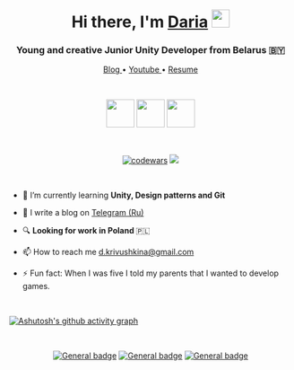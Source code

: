 <h1 align="center">Hi there, I'm <a href="https://github.com/daridakr/my-resume" target="_blank">Daria</a> <img src="https://github.com/blackcater/blackcater/raw/main/images/Hi.gif" height="32"/></h1>

<h3 align="center">Young and creative Junior Unity Developer from Belarus 🇧🇾</h3>

<p align="center">
<a href="https://t.me/dkrivush"> Blog </a> • <a href="https://www.youtube.com/channel/UC1LQPG64CmNDyv7Q5k931AQ"> Youtube </a> • <a href="https://github.com/daridakr/my-resume"> Resume </a>
</p>

<br>

<p align="center">
<img height="50" width="50" src="https://cdn.jsdelivr.net/npm/simple-icons@v7/icons/dotnet.svg" />
<img height="50" width="50" src="https://cdn.jsdelivr.net/npm/simple-icons@v7/icons/csharp.svg" />
<img height="50" width="50" src="https://cdn.jsdelivr.net/npm/simple-icons@v7/icons/unity.svg" />
</p>

<br>

<div align="center">

[![codewars](https://www.codewars.com/users/d.krivushkina/badges/small)](https://www.codewars.com/users/d.krivushkina)
![](https://komarev.com/ghpvc/?username=your-github-daridakr)
</div>

<br>

<!-- - 🔭 I’m currently working on ... -->
- 🌱 I’m currently learning <b> Unity, Design patterns and Git </b>
- 📝 I write a blog on <a href="https://t.me/dkrivush"> Telegram (Ru) </a>

- 🔍 <b> Looking for work in Poland </b> 🇵🇱
- 📫 How to reach me <a href="mailto:d.krivushkina@gmail.com"> d.krivushkina@gmail.com </a>
- ⚡ Fun fact: When I was five I told my parents that I wanted to develop games.

<br>

[![Ashutosh's github activity graph](https://activity-graph.herokuapp.com/graph?username=daridakr&theme=rogue&custom_title=Activity)](https://github.com/ashutosh00710/github-readme-activity-graph)

<br>

<div align="center">

[![General badge](https://img.shields.io/badge/Telegram-2CA5E0?style=for-the-badge&logo=telegram&logoColor=white)](https://t.me/dashkrv)
[![General badge](https://img.shields.io/badge/LinkedIn-0077B5?style=for-the-badge&logo=linkedin&logoColor=white)](https://www.linkedin.com/in/дарья-кривушкина-3b31ab246/)
[![General badge](https://img.shields.io/badge/Gmail-D14836?style=for-the-badge&logo=gmail&logoColor=white)](mailto:d.krivushkina@gmail.com)
</div>

